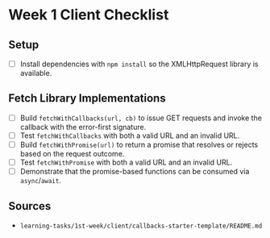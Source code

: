 # Week 1 Client Checklist

## Setup
- [ ] Install dependencies with `npm install` so the XMLHttpRequest library is available.

## Fetch Library Implementations
- [ ] Build `fetchWithCallbacks(url, cb)` to issue GET requests and invoke the callback with the error-first signature.
- [ ] Test `fetchWithCallbacks` with both a valid URL and an invalid URL.
- [ ] Build `fetchWithPromise(url)` to return a promise that resolves or rejects based on the request outcome.
- [ ] Test `fetchWithPromise` with both a valid URL and an invalid URL.
- [ ] Demonstrate that the promise-based functions can be consumed via `async`/`await`.

## Sources
- `learning-tasks/1st-week/client/callbacks-starter-template/README.md`

